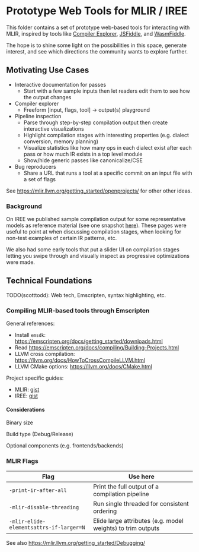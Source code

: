 # Prototype Web Tools for MLIR / IREE

This folder contains a set of prototype web-based tools for interacting with MLIR, inspired by tools like [Compiler Explorer](https://godbolt.org/), [JSFiddle](https://jsfiddle.net/), and [WasmFiddle](https://wasdk.github.io/WasmFiddle/).

The hope is to shine some light on the possibilities in this space, generate interest, and see which directions the community wants to explore further.

## Motivating Use Cases

* Interactive documentation for passes
  * Start with a few sample inputs then let readers edit them to see how the output changes
* Compiler explorer
  * Freeform [input, flags, tool] -> output(s) playground
* Pipeline inspection
  * Parse through step-by-step compilation output then create interactive visualizations
  * Highlight compilation stages with interesting properties (e.g. dialect conversion, memory planning)
  * Visualize statistics like how many ops in each dialect exist after each pass or how much IR exists in a top level module
  * Show/hide generic passes like canonicalize/CSE
* Bug reproducers
  * Share a URL that runs a tool at a specific commit on an input file with a set of flags

See https://mlir.llvm.org/getting_started/openprojects/ for other other ideas.

### Background

On IREE we published sample compilation output for some representative models as reference material (see one snapshot [here](https://github.com/google/iree/tree/99c6ce409783eaffb37dd46f3f4a6ef761556f99/docs/ir_examples)). These pages were useful to point at when discussing compilation stages, when looking for non-test examples of certain IR patterns, etc.

We also had some early tools that put a slider UI on compilation stages letting you swipe through and visually inspect as progressive optimizations were made.

## Technical Foundations

TODO(scotttodd): Web tech, Emscripten, syntax highlighting, etc.

<!-- Emscripten -->
<!-- Why the web? -->
<!-- Modular tools -->
<!-- Syntax highlighting -->
<!-- Code editor -->

### Compiling MLIR-based tools through Emscripten

General references:

* Install `emsdk`: https://emscripten.org/docs/getting_started/downloads.html
* Read https://emscripten.org/docs/compiling/Building-Projects.html
* LLVM cross compilation: https://llvm.org/docs/HowToCrossCompileLLVM.html
* LLVM CMake options: https://llvm.org/docs/CMake.html

Project specific guides:

* MLIR: [gist](https://gist.github.com/ScottTodd/f30d9d26254de82648de37d5ed445cbc)
* IREE: [gist](https://gist.github.com/ScottTodd/7898981998cefb60902d4fbc8a471ccf)

#### Considerations

Binary size

Build type (Debug/Release)

Optional components (e.g. frontends/backends)

### MLIR Flags

| Flag                                    | Use here                                                    |
|-----------------------------------------|-------------------------------------------------------------|
| `-print-ir-after-all`                   | Print the full output of a compilation pipeline             |
| `-mlir-disable-threading`               | Run single threaded for consistent ordering                 |
| `-mlir-elide-elementsattrs-if-larger=N` | Elide large attributes (e.g. model weights) to trim outputs |

See also https://mlir.llvm.org/getting_started/Debugging/
